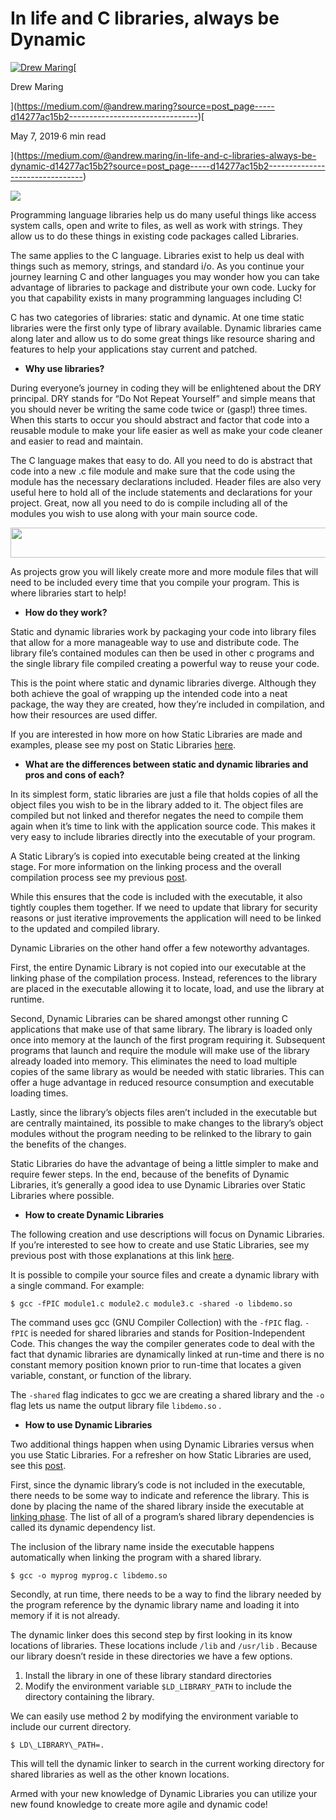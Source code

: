 In life and C libraries, always be Dynamic
==========================================

[![Drew Maring](https://miro.medium.com/fit/c/56/56/1*dmbNkD5D-u45r44go_cf0g.png)](https://medium.com/@andrew.maring?source=post_page-----d14277ac15b2--------------------------------)[

Drew Maring

](https://medium.com/@andrew.maring?source=post_page-----d14277ac15b2--------------------------------)[

May 7, 2019·6 min read

](https://medium.com/@andrew.maring/in-life-and-c-libraries-always-be-dynamic-d14277ac15b2?source=post_page-----d14277ac15b2--------------------------------)

![](https://miro.medium.com/max/12032/1*pVZO0k-L4J2H2q--LXiTfA.jpeg)

Programming language libraries help us do many useful things like access system calls, open and write to files, as well as work with strings. They allow us to do these things in existing code packages called Libraries.

The same applies to the C language. Libraries exist to help us deal with things such as memory, strings, and standard i/o. As you continue your journey learning C and other languages you may wonder how you can take advantage of libraries to package and distribute your own code. Lucky for you that capability exists in many programming languages including C!

C has two categories of libraries: static and dynamic. At one time static libraries were the first only type of library available. Dynamic libraries came along later and allow us to do some great things like resource sharing and features to help your applications stay current and patched.

*   **Why use libraries?**

During everyone’s journey in coding they will be enlightened about the DRY principal. DRY stands for “Do Not Repeat Yourself” and simple means that you should never be writing the same code twice or (gasp!) three times. When this starts to occur you should abstract and factor that code into a reusable module to make your life easier as well as make your code cleaner and easier to read and maintain.

The C language makes that easy to do. All you need to do is abstract that code into a new .c file module and make sure that the code using the module has the necessary declarations included. Header files are also very useful here to hold all of the include statements and declarations for your project. Great, now all you need to do is compile including all of the modules you wish to use along with your main source code.

<img alt="" class="fd em ei it w" src="https://miro.medium.com/max/1816/1\*stmFvuOpwFcJ2jtcFuph8w.png" width="908" height="48" srcSet="https://miro.medium.com/max/552/1\*stmFvuOpwFcJ2jtcFuph8w.png 276w, https://miro.medium.com/max/1104/1\*stmFvuOpwFcJ2jtcFuph8w.png 552w, https://miro.medium.com/max/1280/1\*stmFvuOpwFcJ2jtcFuph8w.png 640w, https://miro.medium.com/max/1400/1\*stmFvuOpwFcJ2jtcFuph8w.png 700w" sizes="700px" role="presentation"/>

As projects grow you will likely create more and more module files that will need to be included every time that you compile your program. This is where libraries start to help!

*   **How do they work?**

Static and dynamic libraries work by packaging your code into library files that allow for a more manageable way to use and distribute code. The library file’s contained modules can then be used in other c programs and the single library file compiled creating a powerful way to reuse your code.

This is the point where static and dynamic libraries diverge. Although they both achieve the goal of wrapping up the intended code into a neat package, the way they are created, how they’re included in compilation, and how their resources are used differ.

If you are interested in how more on how Static Libraries are made and examples, please see my post on Static Libraries [here](https://medium.com/@andrew.maring/static-c-libraries-and-you-99262e7eb112).

*   **What are the differences between static and dynamic libraries and pros and cons of each?**

In its simplest form, static libraries are just a file that holds copies of all the object files you wish to be in the library added to it. The object files are compiled but not linked and therefor negates the need to compile them again when it’s time to link with the application source code. This makes it very easy to include libraries directly into the executable of your program.

A Static Library’s is copied into executable being created at the linking stage. For more information on the linking process and the overall compilation process see my previous [post](https://medium.com/@andrew.maring/whats-really-happening-when-you-compile-with-gcc-c5e270418c13).

While this ensures that the code is included with the executable, it also tightly couples them together. If we need to update that library for security reasons or just iterative improvements the application will need to be linked to the updated and compiled library.

Dynamic Libraries on the other hand offer a few noteworthy advantages.

First, the entire Dynamic Library is not copied into our executable at the linking phase of the compilation process. Instead, references to the library are placed in the executable allowing it to locate, load, and use the library at runtime.

Second, Dynamic Libraries can be shared amongst other running C applications that make use of that same library. The library is loaded only once into memory at the launch of the first program requiring it. Subsequent programs that launch and require the module will make use of the library already loaded into memory. This eliminates the need to load multiple copies of the same library as would be needed with static libraries. This can offer a huge advantage in reduced resource consumption and executable loading times.

Lastly, since the library’s objects files aren’t included in the executable but are centrally maintained, its possible to make changes to the library’s object modules without the program needing to be relinked to the library to gain the benefits of the changes.

Static Libraries do have the advantage of being a little simpler to make and require fewer steps. In the end, because of the benefits of Dynamic Libraries, it’s generally a good idea to use Dynamic Libraries over Static Libraries where possible.

*   **How to create Dynamic Libraries**

The following creation and use descriptions will focus on Dynamic Libraries. If you’re interested to see how to create and use Static Libraries, see my previous post with those explanations at this link [here](https://medium.com/@andrew.maring/static-c-libraries-and-you-99262e7eb112).

It is possible to compile your source files and create a dynamic library with a single command. For example:

```
$ gcc -fPIC module1.c module2.c module3.c -shared -o libdemo.so
```

The command uses gcc (GNU Compiler Collection) with the `-fPIC` flag. `-fPIC` is needed for shared libraries and stands for Position-Independent Code. This changes the way the compiler generates code to deal with the fact that dynamic libraries are dynamically linked at run-time and there is no constant memory position known prior to run-time that locates a given variable, constant, or function of the library.

The `-shared` flag indicates to gcc we are creating a shared library and the `-o` flag lets us name the output library file `libdemo.so` .

*   **How to use Dynamic Libraries**

Two additional things happen when using Dynamic Libraries versus when you use Static Libraries. For a refresher on how Static Libraries are used, see this [post](https://medium.com/@andrew.maring/static-c-libraries-and-you-99262e7eb112).

First, since the dynamic library’s code is not included in the executable, there needs to be some way to indicate and reference the library. This is done by placing the name of the shared library inside the executable at [linking phase](https://medium.com/@andrew.maring/whats-really-happening-when-you-compile-with-gcc-c5e270418c13). The list of all of a program’s shared library dependencies is called its dynamic dependency list.

The inclusion of the library name inside the executable happens automatically when linking the program with a shared library.

`$ gcc -o myprog myprog.c libdemo.so`

Secondly, at run time, there needs to be a way to find the library needed by the program reference by the dynamic library name and loading it into memory if it is not already.

The dynamic linker does this second step by first looking in its know locations of libraries. These locations include `/lib` and `/usr/lib` . Because our library doesn’t reside in these directories we have a few options.

1.  Install the library in one of these library standard directories
2.  Modify the environment variable `$LD_LIBRARY_PATH` to include the directory containing the library.

We can easily use method 2 by modifying the environment variable to include our current directory.

```
$ LD\_LIBRARY\_PATH=.
```

This will tell the dynamic linker to search in the current working directory for shared libraries as well as the other known locations.

Armed with your new knowledge of Dynamic Libraries you can utilize your new found knowledge to create more agile and dynamic code!